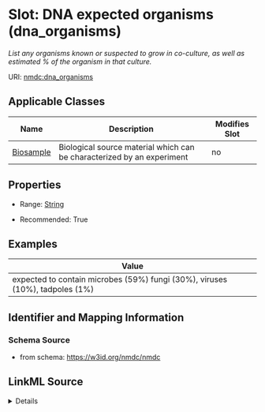 # Slot: DNA expected organisms (dna_organisms)


_List any organisms known or suspected to grow in co-culture, as well as estimated % of the organism in that culture._



URI: [nmdc:dna_organisms](https://w3id.org/nmdc/dna_organisms)



<!-- no inheritance hierarchy -->




## Applicable Classes

| Name | Description | Modifies Slot |
| --- | --- | --- |
[Biosample](Biosample.md) | Biological source material which can be characterized by an experiment |  no  |







## Properties

* Range: [String](String.md)

* Recommended: True






## Examples

| Value |
| --- |
| expected to contain microbes (59%) fungi (30%), viruses (10%), tadpoles (1%) |

## Identifier and Mapping Information







### Schema Source


* from schema: https://w3id.org/nmdc/nmdc




## LinkML Source

<details>
```yaml
name: dna_organisms
description: List any organisms known or suspected to grow in co-culture, as well
  as estimated % of the organism in that culture.
title: DNA expected organisms
examples:
- value: expected to contain microbes (59%) fungi (30%), viruses (10%), tadpoles (1%)
from_schema: https://w3id.org/nmdc/nmdc
rank: 14
string_serialization: '{text}'
alias: dna_organisms
domain_of:
- Biosample
slot_group: JGI-Metagenomics
range: string
recommended: true

```
</details>